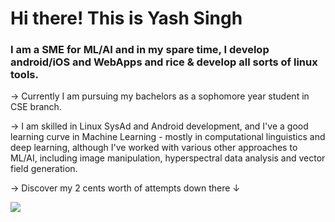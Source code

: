 # Hi there! This is Yash Singh

### I am a SME for ML/AI and in my spare time, I develop android/iOS and WebApps and rice & develop all sorts of linux tools.

 -> Currently I am pursuing my bachelors as a sophomore year student in CSE branch.
 
 -> I am skilled in Linux SysAd and Android development, and I've a good learning curve in Machine Learning - mostly in computational linguistics and deep learning, although I've worked with various other approaches to ML/AI, including image manipulation, hyperspectral data analysis and vector field generation.
 
 -> Discover my 2 cents worth of attempts down there ↓	
 
 <img src="https://github-readme-stats.vercel.app/api?username=probe2k&&show_icons=true&title_color=e0ffff&icon_color=00ffd5&text_color=b30065&bg_color=191919">

